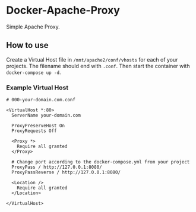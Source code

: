 # Docker-Apache-Proxy

Simple Apache Proxy.

## How to use
Create a Virtual Host file in ````/mnt/apache2/conf/vhosts```` for each of your projects. The filename should end with ````.conf````. Then start the container with ````docker-compose up -d````.

### Example Virtual Host
````
# 000-your-domain.com.conf

<VirtualHost *:80>
  ServerName your-domain.com

  ProxyPreserveHost On
  ProxyRequests Off

  <Proxy *>
    Require all granted
  </Proxy>

  # Change port according to the docker-compose.yml from your project
  ProxyPass / http://127.0.0.1:8080/
  ProxyPassReverse / http://127.0.0.1:8080/

  <Location />
    Require all granted
  </Location>

</VirtualHost>
````
